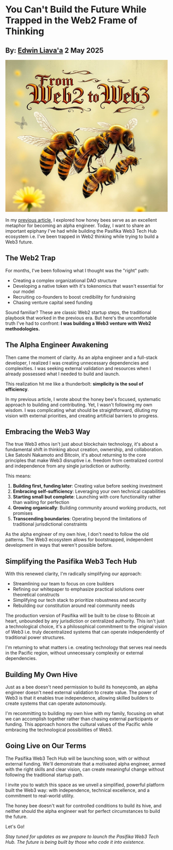 # You Can't Build the Future While Trapped in the Web2 Frame of Thinking
## By: [Edwin Liava'a](https://github.com/EdwinLiavaa) 2 May 2025

<p align="center">
 <img width="1000" src="https://github.com/EdwinLiavaa/liavaa.space/blob/main/blog/20250502/pic.png">
</p>

In my [previous article](https://hackernoon.com/honey-bees-are-a-surprisingly-great-analogy-to-becoming-an-alpha-engineer), I explored how honey bees serve as an excellent metaphor for becoming an alpha engineer. Today, I want to share an important epiphany I've had while building the Pasifika Web3 Tech Hub ecosystem i.e. I've been trapped in Web2 thinking while trying to build a Web3 future.

## The Web2 Trap

For months, I've been following what I thought was the "right" path:

- Creating a complex organizational DAO structure
- Developing a native token with it's tokenomics that wasn't essential for our model
- Recruiting co-founders to boost credibility for fundraising
- Chasing venture capital seed funding

Sound familiar? These are classic Web2 startup steps, the traditional playbook that worked in the previous era. But here's the uncomfortable truth I've had to confront: **I was building a Web3 venture with Web2 methodologies.**

## The Alpha Engineer Awakening

Then came the moment of clarity. As an alpha engineer and a full-stack developer, I realized I was creating unnecessary dependencies and complexities. I was seeking external validation and resources when I already possessed what I needed to build and launch.

This realization hit me like a thunderbolt: **simplicity is the soul of efficiency**.

In my previous article, I wrote about the honey bee's focused, systematic approach to building and contributing. Yet, I wasn't following my own wisdom. I was complicating what should be straightforward, diluting my vision with external priorities, and creating artificial barriers to progress.

## Embracing the Web3 Way

The true Web3 ethos isn't just about blockchain technology, it's about a fundamental shift in thinking about creation, ownership, and collaboration. Like Satoshi Nakamoto and Bitcoin, it's about returning to the core principles that make Web3 disruptive i.e. freedom from centralized control and independence from any single jurisdiction or authority.

This means:

1. **Building first, funding later**: Creating value before seeking investment
2. **Embracing self-sufficiency**: Leveraging your own technical capabilities
3. **Starting small but complete**: Launching with core functionality rather than waiting for perfection
4. **Growing organically**: Building community around working products, not promises
5. **Transcending boundaries**: Operating beyond the limitations of traditional jurisdictional constraints

As the alpha engineer of my own hive, I don't need to follow the old patterns. The Web3 ecosystem allows for bootstrapped, independent development in ways that weren't possible before.

## Simplifying the Pasifika Web3 Tech Hub

With this renewed clarity, I'm radically simplifying our approach:

- Streamlining our team to focus on core builders
- Refining our whitepaper to emphasize practical solutions over theoretical constructs
- Simplifying our tech stack to prioritize robustness and security
- Rebuilding our constitution around real community needs

The production version of Pasifika will be built to be close to Bitcoin at heart, unbounded by any jurisdiction or centralized authority. This isn't just a technological choice, it's a philosophical commitment to the original vision of Web3 i.e. truly decentralized systems that can operate independently of traditional power structures.

I'm returning to what matters i.e. creating technology that serves real needs in the Pacific region, without unnecessary complexity or external dependencies.

## Building My Own Hive

Just as a bee doesn't need permission to build its honeycomb, an alpha engineer doesn't need external validation to create value. The power of Web3 is that it enables true independence, allowing skilled builders to create systems that can operate autonomously.

I'm recommitting to building my own hive with my family, focusing on what we can accomplish together rather than chasing external participants or funding. This approach honors the cultural values of the Pacific while embracing the technological possibilities of Web3.

## Going Live on Our Terms

The Pasifika Web3 Tech Hub will be launching soon, with or without external funding. We'll demonstrate that a motivated alpha engineer, armed with the right skills and clear vision, can create meaningful change without following the traditional startup path.

I invite you to watch this space as we unveil a simplified, powerful platform built the Web3 way: with independence, technical excellence, and a commitment to real-world utility.

The honey bee doesn't wait for controlled conditions to build its hive, and neither should the alpha engineer wait for perfect circumstances to build the future.

Let's Go!

*Stay tuned for updates as we prepare to launch the Pasifika Web3 Tech Hub. The future is being built by those who code it into existence.*